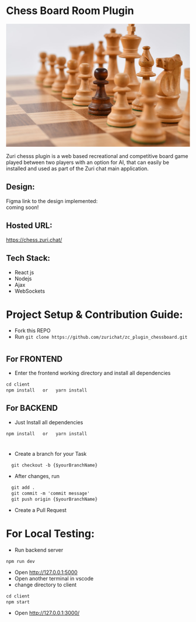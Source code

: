 # Chess Board Room Plugin

<img src="/images/chesspieces.jpg" alt="An image of chess pieces"/>

Zuri chesss plugin is a web based recreational and competitive board game played between two players with an option for AI, that can easily be installed and used as part of the Zuri chat main application.

## Design:
Figma link to the design implemented:
<br>
 coming soon!

## Hosted URL:
https://chess.zuri.chat/

## Tech Stack:
 - React js
 - Nodejs
 - Ajax
 - WebSockets

# Project Setup & Contribution Guide:
- Fork this REPO
- Run `` git clone https://github.com/zurichat/zc_plugin_chessboard.git ``

#
## For FRONTEND

 - Enter the frontend working directory and install all dependencies
 ``` 
 cd client 
 npm install   or   yarn install 
 ```

## For BACKEND

 - Just Install all dependencies
 ``` 
 npm install   or   yarn install  
 ```
#


  - Create a branch for your Task
```
  git checkout -b {$yourBranchName}
```

 - After changes, run
```
  git add .
  git commit -m 'commit message'
  git push origin {$yourBranchName}
```

 - Create a Pull Request


  # For Local Testing:
 - Run backend server
 ```
 npm run dev
 ```
 - Open http://127.0.0.1:5000
 - Open another terminal in vscode
 - change directory to client
 ```
 cd client
 npm start
 ```
 - Open http://127.0.0.1:3000/
